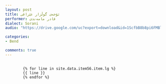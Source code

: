 ```yaml
---
layout: post
title: ئۆخەی گوڵزار عێراقی
performer: قادر مامەندی
dialect: Sorani
audio: "https://drive.google.com/uc?export=download&id=1ScfbB8b8pi6FMBl86L99qtZKa0HI5238"

categories:
- Bend

comments: true
---
```


<div class="language-plaintext highlighter-rouge">
    <div class="highlight">
        <pre class="highlight">
            <code>
        {% for line in site.data.item56.item.lg %}
        {{ line }}
        {% endfor %}
            </code>
        </pre>
    </div>
</div>

